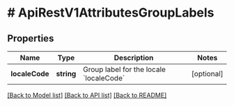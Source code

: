 # # ApiRestV1AttributesGroupLabels

## Properties

Name | Type | Description | Notes
------------ | ------------- | ------------- | -------------
**localeCode** | **string** | Group label for the locale &#x60;localeCode&#x60; | [optional]

[[Back to Model list]](../../README.md#models) [[Back to API list]](../../README.md#endpoints) [[Back to README]](../../README.md)
